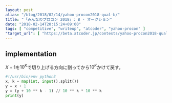 ```yaml
---
layout: post
alias: "/blog/2018/02/14/yahoo-procon2018-qual-b/"
title: "「みんなのプロコン 2018」: B - オークション"
date: "2018-02-14T20:15:24+09:00"
tags: [ "competitive", "writeup", "atcoder", "yahoo-procon" ]
"target_url": [ "https://beta.atcoder.jp/contests/yahoo-procon2018-qual/tasks/yahoo_procon2018_qual_b" ]
---
```


## implementation

$X + 1$を$10^K$で切り上げる方向に割ってから$10^K$かけて戻す。

``` python
#!/usr/bin/env python3
x, k = map(int, input().split())
y = x + 1
y = (y + 10 ** k - 1) // 10 ** k * 10 ** k
print(y)
```
